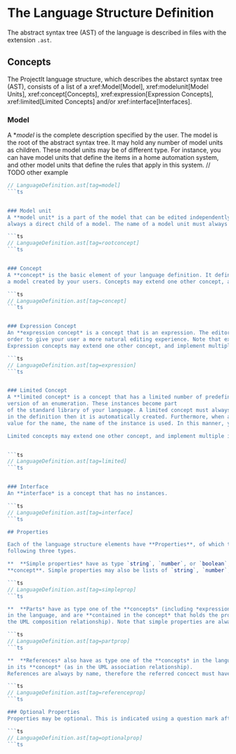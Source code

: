 






# The Language Structure Definition

The abstract syntax tree (AST) of the language is described in files with the extension `.ast`.

## Concepts
The ProjectIt language structure, which describes the abstarct syntax tree (AST), consists of a
list of a xref:Model[Model], xref:modelunit[Model Units], xref:concept[Concepts],
xref:expression[Expression Concepts], xref:limited[Limited Concepts]
and/or xref:interface[Interfaces].

### Model
A **model* is the complete description specified by the user. The model is the root of the abstract syntax tree.
It may hold any number of model units as children. These model units may be of different type. For instance, you
can have model units that define the items in a home automation system, and other model units that define the rules
that apply in this system.
// TODO other example

```ts
// LanguageDefinition.ast[tag=model]
```ts


### Model unit
A **model unit* is a part of the model that can be edited independently from the rest of the model. A model unit is
always a direct child of a model. The name of a model unit must always be (/010_Intro/modelunits#public[public].

```ts
// LanguageDefinition.ast[tag=rootconcept]
```ts


### Concept
A **concept* is the basic element of your language definition. It defines which instances can be present in
a model created by your users. Concepts may extend one other concept, and implement multiple interfaces.

```ts
// LanguageDefinition.ast[tag=concept]
```ts


### Expression Concept
An **expression concept* is a concept that is an expression. The editor will deal with these differently in
order to give your user a more natural editing experience. Note that expression concepts need to have a priority.
Expression concepts may extend one other concept, and implement multiple interfaces.

```ts
// LanguageDefinition.ast[tag=expression]
```ts


### Limited Concept
A **limited concept* is a concept that has a limited number of predefined instances. Actually, it is an extended
version of an enumeration. These instances become part
of the standard library of your language. A limited concept must always have a name, but if this is not provided
in the definition then it is automatically created. Furthermore, when a predefined instance does not provide a
value for the name, the name of the instance is used. In this manner, you can define simple enumerations.

Limited concepts may extend one other concept, and implement multiple interfaces.


```ts
// LanguageDefinition.ast[tag=limited]
```ts


### Interface
An **interface* is a concept that has no instances.

```ts
// LanguageDefinition.ast[tag=interface]
```ts

## Properties

Each of the language structure elements have **Properties**, of which there are the
following three types.

**	**Simple properties* have as type `string`, `number`, or `boolean`, and are always contained in its
**concept**. Simple properties may also be lists of `string`, `number`, or `boolean`.

```ts
// LanguageDefinition.ast[tag=simpleprop]
```ts

**	**Parts* have as type one of the **concepts* (including *expression concepts* and *limited concepts*)
in the language, and are **contained in the concept* that holds the property (as in
the UML composition relationship). Note that simple properties are always considered to be parts.

```ts
// LanguageDefinition.ast[tag=partprop]
```ts

**	**References* also have as type one of the **concepts* in the language, but a reference is not contained
in its **concept* (as in the UML association relationship).
References are always by name, therefore the referred concect must have a `name`  property of type `string`.

```ts
// LanguageDefinition.ast[tag=referenceprop]
```ts

### Optional Properties
Properties may be optional. This is indicated using a question mark after the property name.

```ts
// LanguageDefinition.ast[tag=optionalprop]
```ts
